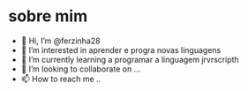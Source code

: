 # sobre mim
- 👋 Hi, I’m @ferzinha28
- 👀 I’m interested in  aprender e progra novas linguagens 
- 🌱 I’m currently learning  a programar  a linguagem  jrvrscripth
- 💞️ I’m looking to collaborate on ...
- 📫 How to reach me ..

